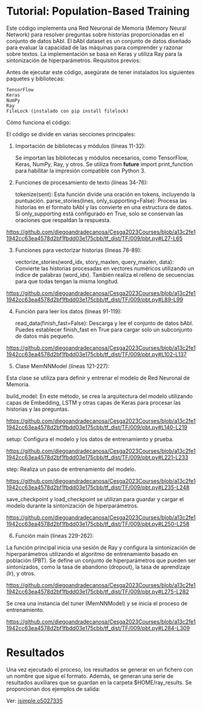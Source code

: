 # Tutorial: Population-Based Training


Este código implementa una Red Neuronal de Memoria (Memory Neural Network) para resolver preguntas sobre historias proporcionadas en el conjunto de datos bAbI. El bAbI dataset es un conjunto de datos diseñado para evaluar la capacidad de las máquinas para comprender y razonar sobre textos. La implementación se basa en Keras y utiliza Ray para la sintonización de hiperparámetros.
Requisitos previos:

Antes de ejecutar este código, asegúrate de tener instalados los siguientes paquetes y bibliotecas:

    TensorFlow
    Keras
    NumPy
    Ray
    FileLock (instalado con pip install filelock)

Cómo funciona el código:

El código se divide en varias secciones principales:
1. Importación de bibliotecas y módulos (líneas 11-32):

    Se importan las bibliotecas y módulos necesarios, como TensorFlow, Keras, NumPy, Ray, y otros.
    Se utiliza from __future__ import print_function para habilitar la impresión compatible con Python 3.

2. Funciones de procesamiento de texto (líneas 34-76):

    tokenize(sent): Esta función divide una oración en tokens, incluyendo la puntuación.
    parse_stories(lines, only_supporting=False): Procesa las historias en el formato bAbI y las convierte en una estructura de datos. Si only_supporting está configurado en True, solo se conservan las oraciones que respaldan la respuesta.

https://github.com/diegoandradecanosa/Cesga2023Courses/blob/a13c2fe11942cc63ea4578d2bf1fbdd03e175cbb/tf_dist/TF/009/pbt.py#L27-L65

3. Funciones para vectorizar historias (líneas 78-89):

    vectorize_stories(word_idx, story_maxlen, query_maxlen, data): Convierte las historias procesadas en vectores numéricos utilizando un índice de palabras (word_idx). También realiza el relleno de secuencias para que todas tengan la misma longitud.

https://github.com/diegoandradecanosa/Cesga2023Courses/blob/a13c2fe11942cc63ea4578d2bf1fbdd03e175cbb/tf_dist/TF/009/pbt.py#L89-L99

4. Función para leer los datos (líneas 91-119):

    read_data(finish_fast=False): Descarga y lee el conjunto de datos bAbI. Puedes establecer finish_fast en True para cargar solo un subconjunto de datos más pequeño.

https://github.com/diegoandradecanosa/Cesga2023Courses/blob/a13c2fe11942cc63ea4578d2bf1fbdd03e175cbb/tf_dist/TF/009/pbt.py#L102-L137

5. Clase MemNNModel (líneas 121-227):

Esta clase se utiliza para definir y entrenar el modelo de Red Neuronal de Memoria.

build_model: En este método, se crea la arquitectura del modelo utilizando capas de Embedding, LSTM y otras capas de Keras para procesar las historias y las preguntas.

https://github.com/diegoandradecanosa/Cesga2023Courses/blob/a13c2fe11942cc63ea4578d2bf1fbdd03e175cbb/tf_dist/TF/009/pbt.py#L140-L219

setup: Configura el modelo y los datos de entrenamiento y prueba.

https://github.com/diegoandradecanosa/Cesga2023Courses/blob/a13c2fe11942cc63ea4578d2bf1fbdd03e175cbb/tf_dist/TF/009/pbt.py#L221-L233

step: Realiza un paso de entrenamiento del modelo.

https://github.com/diegoandradecanosa/Cesga2023Courses/blob/a13c2fe11942cc63ea4578d2bf1fbdd03e175cbb/tf_dist/TF/009/pbt.py#L235-L248

save_checkpoint y load_checkpoint se utilizan para guardar y cargar el modelo durante la sintonización de hiperparámetros.

https://github.com/diegoandradecanosa/Cesga2023Courses/blob/a13c2fe11942cc63ea4578d2bf1fbdd03e175cbb/tf_dist/TF/009/pbt.py#L250-L258

6. Función main (líneas 229-262):

La función principal inicia una sesión de Ray y configura la sintonización de hiperparámetros utilizando el algoritmo de entrenamiento basado en población (PBT). Se define un conjunto de hiperparámetros que pueden ser sintonizados, como la tasa de abandono (dropout), la tasa de aprendizaje (lr), y otros.

https://github.com/diegoandradecanosa/Cesga2023Courses/blob/a13c2fe11942cc63ea4578d2bf1fbdd03e175cbb/tf_dist/TF/009/pbt.py#L275-L282

Se crea una instancia del tuner (MemNNModel) y se inicia el proceso de entrenamiento.

https://github.com/diegoandradecanosa/Cesga2023Courses/blob/a13c2fe11942cc63ea4578d2bf1fbdd03e175cbb/tf_dist/TF/009/pbt.py#L284-L309

# Resultados

Una vez ejecutado el proceso, los resultados se generar en un fichero con un nombre que sigue el formato. Además, se generan una serie de resultados auxiliares que se guardan en la carpeta $HOME/ray_results. Se proporcionan dos ejemplos de salida:

Ver: [jsimple.o5027335](https://github.com/diegoandradecanosa/Cesga2023Courses/blob/main/tf_dist/TF/009/jsimple.o5027335)